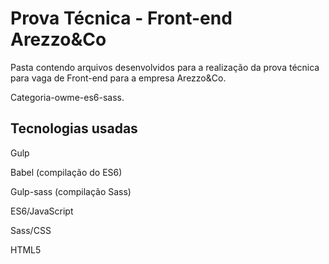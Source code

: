 # Prova Técnica - Front-end Arezzo&Co
Pasta contendo arquivos desenvolvidos para a realização da prova técnica para vaga de Front-end para a empresa Arezzo&Co.

Categoria-owme-es6-sass.

## Tecnologias usadas

Gulp

Babel (compilação do ES6)

Gulp-sass (compilação Sass)

ES6/JavaScript

Sass/CSS

HTML5
